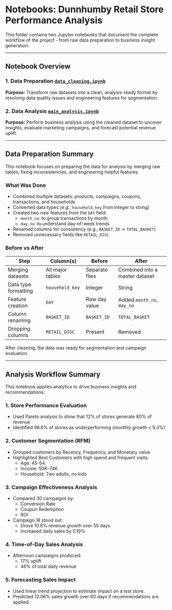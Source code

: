 # Notebooks: Dunnhumby Retail Store Performance Analysis

This folder contains two Jupyter notebooks that document the complete workflow of the project - from raw data preparation to business insight generation.


---

## Notebook Overview

### 1. Data Preparation [`data_cleaning.ipynb`](https://github.com/ashishkumar-ds/data-science-projects/blob/main/dunnhumby-retail-performance-analysis/notebooks/data%20cleaning.ipynb) 
**Purpose:** Transform raw datasets into a clean, analysis-ready format by resolving data quality issues and engineering features for segmentation.

### 2. Data Analysis [`main_analysis.ipynb`](https://github.com/ashishkumar-ds/data-science-projects/blob/main/dunnhumby-retail-performance-analysis/notebooks/main%20analysis.ipynb) 
**Purpose:** Perform business analysis using the cleaned dataset to uncover insights, evaluate marketing campaigns, and forecast potential revenue uplift.

---

## Data Preparation Summary 

This notebook focuses on preparing the data for analysis by merging raw tables, fixing inconsistencies, and engineering helpful features.

### What Was Done

- Combined multiple datasets: products, campaigns, coupons, transactions, and households
- Converted data types (e.g., `household_key` from integer to string)
- Created two new features from the `DAY` field:  
  - `month_no`: to group transactions by month  
  - `day_no`: to understand day-of-week trends  
- Renamed columns for consistency (e.g., `BASKET_ID` → `TOTAL_BASKET`)
- Removed unnecessary fields like `RETAIL_DISC`

### Before vs After

| Step                  | Column(s)         | Before                          | After                              |
|-----------------------|-------------------|----------------------------------|------------------------------------|
| Merging datasets      | All major tables  | Separate files                  | Combined into a master dataset     |
| Data type formatting  | `household_key`   | Integer                          | String                             |
| Feature creation      | `DAY`             | Raw day value                    | Added `month_no`, `day_no`         |
| Column renaming       | `BASKET_ID`       | `BASKET_ID`                      | `TOTAL_BASKET`                     |
| Dropping columns      | `RETAIL_DISC`     | Present                          | Removed                            |


After cleaning, the data was ready for segmentation and campaign evaluation.

---

## Analysis Workflow Summary

This notebook applies analytics to drive business insights and recommendations:

### 1. Store Performance Evaluation
- Used Pareto analysis to show that 12% of stores generate 80% of revenue
- Identified 96.6% of stores as underperforming (monthly growth < 9.3%)

### 2. Customer Segmentation (RFM)
- Grouped customers by Recency, Frequency, and Monetary value
- Highlighted Best Customers with high spend and frequent visits:
  - Age: 45–54  
  - Income: $50K–$74K  
  - Household: Two adults, no kids

### 3. Campaign Effectiveness Analysis
- Compared 30 campaigns by:
  - Conversion Rate
  - Coupon Redemption
  - ROI
- Campaign 18 stood out:
  - Drove 10.8% revenue growth over 55 days
  - Increased daily sales by 0.19%

### 4. Time-of-Day Sales Analysis
- Afternoon campaigns produced:
  - 17% uplift
  - 46% of total daily revenue

### 5. Forecasting Sales Impact
- Used linear trend projection to estimate impact on a test store.
- Predicted 12.06% sales growth over 60 days if recommendations are applied.
